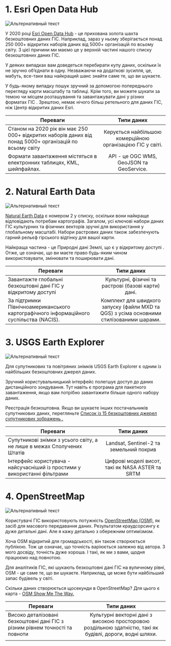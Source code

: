 # 1. Esri Open Data Hub #

![Альтернативный текст](https://gisgeography.com/wp-content/uploads/2014/08/esri-arcgis-open-data-678x257.png)

У 2020 році [Esri Open Data Hub](https://hub.arcgis.com/search) - це прихована золота шахта безкоштовних даних ГІС. Наприклад, зараз у ньому зберігається понад 250 000+ відкритих наборів даних від 5000+ організацій по всьому світу. З цієї причини ми маємо це у верхній частині нашого списку безкоштовних даних ГІС.

У деяких випадках вам доведеться перебирати купу даних, оскільки їх не зручно об’єднати в одну. Незважаючи на додаткові зусилля, це, мабуть, все-таки ваш найкращий шанс знайти саме те, що ви шукаєте.

У будь-якому випадку пошук зручний за допомогою попереднього перегляду карти масштабу та таблиці. Крім того, ви можете шукати за темою чи місцем розташування та завантажувати дані у різних форматах ГІС . Зрештою, немає нічого більш ретельного для даних ГІС, ніж Центр відкритих даних Esri.


| Переваги      | Типи даних         |
| ------------- |:------------------:|
| Станом на 2020 рік він має 250 000+ відкритих наборів даних від понад 5000+ організацій по всьому світу    | Керується найбільшою комерційною організацією ГІС у світі.   |
| Формати завантаження містяться в електронних таблицях, KML, шейпфайлах.    | API - це OGC WMS, GeoJSON та GeoService. |

# 2. Natural Earth Data #

![Альтернативный текст](https://gisgeography.com/wp-content/uploads/2014/08/Natural-Earth-website-data-678x226.png)

[Natural Earth Data](http://www.naturalearthdata.com/downloads/) є номером 2 у списку, оскільки вони найкраще відповідають потребам картографів. Загалом, усі ключові набори даних ГІС культурних та фізичних векторів зручні для використання у глобальному масштабі. Набори растрових даних також забезпечують гарний рельєф гірського відтінку для вашої карти.

Найкраща частина - це Природні дані Землі, що є у відкритому доступі . Отже, це означає, що ви маєте право будь-яким чином використовувати, змінювати та поширювати дані.

| Переваги      | Типи даних         |
| ------------- |:------------------:|
|Завантажте глобальні безкоштовні дані ГІС у відкритому доступі |  Культурні, фізичні та растрові (базові карти) дані. |
|За підтримки Північноамериканського картографічного інформаційного суспільства (NACIS).| Комплект для швидкого запуску (файли MXD та QGS) з усіма основними стилізованими шарами.|

# 3. USGS Earth Explorer #

![Альтернативный текст](https://gisgeography.com/wp-content/uploads/2014/08/USGS-Earth-Explorer-Data-678x226.png)

Для супутникових та повітряних знімків USGS Earth Explorer є одним із найбільших безкоштовних джерел даних.

Зручний користувальницький інтерфейс полегшує доступ до даних дистанційного зондування. Тут навіть є програма для пакетного завантаження, якщо вам потрібно завантажити більше одного набору даних.

Реєстрація безкоштовна. Якщо ви шукаєте інших постачальників супутникових даних, перегляньте [Список із 15 безкоштовних джерел супутникових зображень .](посилання)

| Переваги      | Типи даних         |
| ------------- |:------------------:|
|Супутникові знімки з усього світу, а не лише в межах Сполучених Штатів |  Landsat, Sentinel-2 та земельний покрив |
|Інтерфейс користувача - найсучасніший із простими у використанні фільтрами| Цифрові моделі висот, такі як NASA ASTER та SRTM|


# 4. OpenStreetMap #

![Альтернативный текст](https://gisgeography.com/wp-content/uploads/2014/08/openstreetmap-screnshot-678x218.png)

Користувачі ГІС використовують потужність [OpenStreetMap (OSM)](https://www.openstreetmap.org/#map=6/48.537/31.168), як засіб для масового передавання даних. Результатом краудсорсингу є дуже детальні дані. Але я кажу детально з обережним оптимізмом.

Хоча OSM відкритий для громадськості, він також створюється публікою. Тож це означає, що точність варіюється залежно від автора. З мого досвіду, точність дуже хороша. І такі, як ми з вами, щодня працюємо над повнотою.

Для аналітиків ГІС, які шукають безкоштовні дані ГІС на вуличному рівні, OSM - це саме те, що ви шукаєте. Наприклад, це може бути найбільший запас будівель у світі.

Скільки даних створюється щосекунди в OpenStreetMap? Для цього є карта - [OSM Show Me The Way.](http://osmlab.github.io/show-me-the-way/)

| Переваги      | Типи даних         |
| ------------- |:------------------:|
|Високо деталізовані безкоштовні дані ГІС з різним рівнем точності та повноти |  Культурні векторні дані з високою просторовою роздільною здатністю, такі як будівлі, дороги, водні шляхи. |
|     |    |

